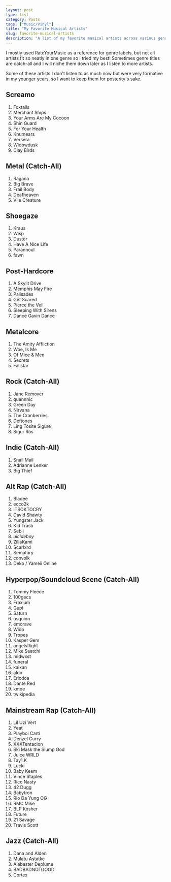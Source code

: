 ```yaml
---
layout: post
type: list
category: Posts
tags: ["Music/Vinyl"]
title: "My Favorite Musical Artists"
slug: favorite-musical-artists
description: "A list of my favorite musical artists across various genres."
---
```


I mostly used RateYourMusic as a reference for genre labels, but not all artists fit so neatly in one genre so I tried my best! Sometimes genre titles are catch-all and I will niche them down later as I listen to more artists. 

Some of these artists I don't listen to as much now but were very formative in my younger years, so I want to keep them for posterity's sake.

## Screamo

1. Foxtails
2. Merchant Ships
3. Your Arms Are My Cocoon
4. Shin Guard
5. For Your Health
6. Knumears
7. Versera
8. Widowdusk
9. Clay Birds

## Metal (Catch-All)

1. Ragana
2. Big Brave
3. Frail Body
4. Deafheaven
5. Vile Creature

## Shoegaze

1. Kraus
2. Wisp
3. Duster
4. Have A Nice Life
5. Parannoul
6. fawn

## Post-Hardcore

1. A Skylit Drive
2. Memphis May Fire
3. Palisades
4. Get Scared
5. Pierce the Veil
6. Sleeping With Sirens
7. Dance Gavin Dance

## Metalcore

1. The Amity Affliction
2. Woe, Is Me
3. Of Mice & Men
3. Secrets
3. Fallstar

## Rock (Catch-All)

1. Jane Remover
2. quannnic
3. Green Day
4. Nirvana
5. The Cranberries
6. Deftones
7. Ling Tosite Sigure
8. Sigur Rós

## Indie (Catch-All)

1. Snail Mail
2. Adrianne Lenker
3. Big Thief

## Alt Rap (Catch-All)

1. Bladee
2. ecco2k
3. ITSOKTOCRY
4. David Shawty
5. Yungster Jack
6. Kid Trash
7. Sebii
8. $uicideboy$
9. ZillaKami
10. Scarlxrd
11. Sematary
12. convolk
13. Deko / Yameii Online

## Hyperpop/Soundcloud Scene (Catch-All)

1. Tommy Fleece
2. 100gecs
3. Fraxium
4. Gupi
5. Saturn
6. osquinn
7. emorave
8. Wido
9. Tropes
10. Kasper Gem
11. angelsflight
12. Mike Saatchi
13. midwxst
14. funeral
15. kaixan
16. aldn
17. Ericdoa
18. Dante Red
19. kmoe
20. twikipedia

## Mainstream Rap (Catch-All)

1. Lil Uzi Vert
2. Yeat
3. Playboi Carti
4. Denzel Curry
5. XXXTentacion
6. Ski Mask the Slump God
7. Juice WRLD
8. Tay1.K
9. Lucki
10. Baby Keem
11. Vince Staples
12. Rico Nasty
13. 42 Dugg
14. Babytron
15. Rio Da Yung OG
16. RMC Mike
17. BLP Kosher
18. Future
19. 21 Savage
20. Travis Scott

## Jazz (Catch-All)

1. Dana and Alden
2. Mulatu Astatke
2. Alabaster Deplume
3. BADBADNOTGOOD
4. Cortex
